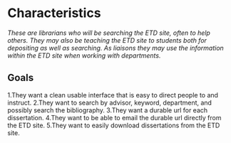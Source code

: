 # Characteristics  
*These are librarians who will be searching the ETD site, often to help others. They may also be teaching the ETD site to students both for depositing as well as searching. As liaisons they may use the information within the ETD site when working with departments.*  
## Goals
  1.They want a clean usable interface that is easy to direct people to and instruct.
  2.They want to search by advisor, keyword, department, and possibly search the bibliography.
  3.They want a durable url for each dissertation.
  4.They want to be able to email the durable url directly from the ETD site.
  5.They want to easily download dissertations from the ETD site.
